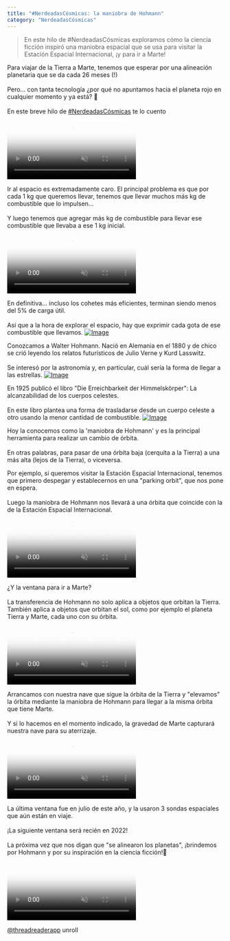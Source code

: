 ```yaml
---
title: "#NerdeadasCósmicas: la maniobra de Hohmann"
category: "NerdeadasCósmicas"
---
```

> En este hilo de #NerdeadasCósmicas exploramos cómo la ciencia ficción inspiró una maniobra espacial que se usa para visitar la Estación Espacial Internacional, ¡y para ir a Marte!

<div class="card-tweets" dir="auto">
    <p>Para viajar de la Tierra a Marte, tenemos que esperar por una alineación planetaria que se da cada 26 meses (!)<br />
<br />
Pero... con tanta tecnología ¿por qué no apuntamos hacia el planeta rojo en cualquier momento y ya está? 🚀<br />
<br />
En este breve hilo de <a class="entity-hashtag" href="/hashtag/NerdeadasCósmicas">#NerdeadasCósmicas</a> te lo cuento <span class="entity-video-gif"><video autoplay muted loop controls poster="https://pbs.twimg.com/tweet_video_thumb/EiibF8kXcAA1GyR.jpg"><source src="https://video.twimg.com/tweet_video/EiibF8kXcAA1GyR.mp4" type="video/mp4"><img alt="Doge With Rocket GIF" src="https://pbs.twimg.com/tweet_video_thumb/EiibF8kXcAA1GyR.jpg"></video></span></p>
    <p>Ir al espacio es extremadamente caro. El principal problema es que por cada 1 kg que queremos llevar, tenemos que llevar muchos más kg de combustible que lo impulsen...<br />
<br />
Y luego tenemos que agregar más kg de combustible para llevar ese combustible que llevaba a ese 1 kg inicial. <span class="entity-video-gif"><video autoplay muted loop controls poster="https://pbs.twimg.com/tweet_video_thumb/EiibGgZWoAA4lNv.jpg"><source src="https://video.twimg.com/tweet_video/EiibGgZWoAA4lNv.mp4" type="video/mp4"><img alt="Out Of Gas GIF" src="https://pbs.twimg.com/tweet_video_thumb/EiibGgZWoAA4lNv.jpg"></video></span></p>
    <p>En definitiva... incluso los cohetes más eficientes, terminan siendo menos del 5% de carga útil.<br />
<br />
Así que a la hora de explorar el espacio, hay que exprimir cada gota de ese combustible que llevamos. <span class="entity-image"><a href="https://pbs.twimg.com/media/EiiSTu8XkAAJZ6Y.png" target="_blank"><img alt="Image" src="https://pbs.twimg.com/media/EiiSTu8XkAAJZ6Y.png" data-src="https://pbs.twimg.com/media/EiiSTu8XkAAJZ6Y.png"></a></span></p>
    <p>Conozcamos a Walter Hohmann. Nació en Alemania en el 1880 y de chico se crió leyendo los relatos futurísticos de Julio Verne y Kurd Lasswitz. <br />
<br />
Se interesó por la astronomía y, en particular, cuál sería la forma de llegar a las estrellas. <span class="entity-image"><a href="https://pbs.twimg.com/media/EiiRNnrWkAEXsb3.png" target="_blank"><img alt="Image" src="https://pbs.twimg.com/media/EiiRNnrWkAEXsb3.png" data-src="https://pbs.twimg.com/media/EiiRNnrWkAEXsb3.png"></a></span></p>
    <p>En 1925 publicó el libro "Die Erreichbarkeit der Himmelskörper": La alcanzabilidad de los cuerpos celestes.<br />
<br />
En este libro plantea una forma de trasladarse desde un cuerpo celeste a otro usando la menor cantidad de combustible. <span class="entity-image"><a href="https://pbs.twimg.com/media/EiiRIT5XYAMOXjE.jpg" target="_blank"><img alt="Image" src="https://pbs.twimg.com/media/EiiRIT5XYAMOXjE.jpg" data-src="https://pbs.twimg.com/media/EiiRIT5XYAMOXjE.jpg"></a></span></p>
    <p>Hoy la conocemos como la 'maniobra de Hohmann' y es la principal herramienta para realizar un cambio de órbita.<br />
<br />
En otras palabras, para pasar de una órbita baja (cerquita a la Tierra) a una más alta (lejos de la Tierra), o viceversa.</p>
    <p>Por ejemplo, si queremos visitar la Estación Espacial Internacional, tenemos que primero despegar y establecernos en una "parking orbit", que nos pone en espera.<br />
<br />
Luego la maniobra de Hohmann nos llevará a una órbita que coincide con la de la Estación Espacial Internacional. <span class="entity-video-gif"><video autoplay muted loop controls poster="https://pbs.twimg.com/tweet_video_thumb/EiiQ7zCXkAMLFYm.jpg"><source src="https://video.twimg.com/tweet_video/EiiQ7zCXkAMLFYm.mp4" type="video/mp4"><img alt="Video Poster" src="https://pbs.twimg.com/tweet_video_thumb/EiiQ7zCXkAMLFYm.jpg"></video></span></p>
    <p>¿Y la ventana para ir a Marte? <br />
<br />
La transferencia de Hohmann no solo aplica a objetos que orbitan la Tierra. También aplica a objetos que orbitan el sol, como por ejemplo el planeta Tierra y Marte, cada uno con su órbita. <span class="entity-video-gif"><video autoplay muted loop controls poster="https://pbs.twimg.com/tweet_video_thumb/EiiQFtJXYAcPwk1.jpg"><source src="https://video.twimg.com/tweet_video/EiiQFtJXYAcPwk1.mp4" type="video/mp4"><img alt="Video Poster" src="https://pbs.twimg.com/tweet_video_thumb/EiiQFtJXYAcPwk1.jpg"></video></span></p>
    <p>Arrancamos con nuestra nave que sigue la órbita de la Tierra y "elevamos" la órbita mediante la maniobra de Hohmann para llegar a la misma órbita que tiene Marte.<br />
<br />
Y si lo hacemos en el momento indicado, la gravedad de Marte capturará nuestra nave para su aterrizaje. <span class="entity-video-gif"><video autoplay muted loop controls poster="https://pbs.twimg.com/tweet_video_thumb/EiiPGlAWkAMkc5Q.jpg"><source src="https://video.twimg.com/tweet_video/EiiPGlAWkAMkc5Q.mp4" type="video/mp4"><img alt="Video Poster" src="https://pbs.twimg.com/tweet_video_thumb/EiiPGlAWkAMkc5Q.jpg"></video></span></p>
    <p>La última ventana fue en julio de este año, y la usaron 3 sondas espaciales que aún están en viaje.<br />
<br />
¡La siguiente ventana será recién en 2022!<br />
<br />
La próxima vez que nos digan que "se alinearon los planetas", ¡brindemos por Hohmann y por su inspiración en la ciencia ficción!🚀 <span class="entity-video-gif"><video autoplay muted loop controls poster="https://pbs.twimg.com/tweet_video_thumb/EiibIjgXsAENcvV.jpg"><source src="https://video.twimg.com/tweet_video/EiibIjgXsAENcvV.mp4" type="video/mp4"><img alt="Leonardo Di Caprio Cheers GIF" src="https://pbs.twimg.com/tweet_video_thumb/EiibIjgXsAENcvV.jpg"></video></span></p>
    <p><a class="entity-mention entity-mention-first" href="https://twitter.com/threadreaderapp">@threadreaderapp</a> unroll</p>
</div>

